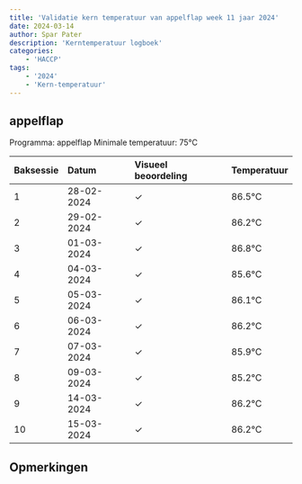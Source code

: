```yaml
---
title: 'Validatie kern temperatuur van appelflap week 11 jaar 2024'
date: 2024-03-14
author: Spar Pater
description: 'Kerntemperatuur logboek'
categories:
    - 'HACCP'
tags:
    - '2024'
    - 'Kern-temperatuur'
---
```


## appelflap

Programma: appelflap
Minimale temperatuur: 75°C

| Baksessie | Datum | Visueel beoordeling | Temperatuur |
|:---|:---|:---|:---|
| 1 | 28-02-2024 | &check; | 86.5°C |
| 2 | 29-02-2024 | &check; | 86.2°C |
| 3 | 01-03-2024 | &check; | 86.8°C |
| 4 | 04-03-2024 | &check; | 85.6°C |
| 5 | 05-03-2024 | &check; | 86.1°C |
| 6 | 06-03-2024 | &check; | 86.2°C |
| 7 | 07-03-2024 | &check; | 85.9°C |
| 8 | 09-03-2024 | &check; | 85.2°C |
| 9 | 14-03-2024 | &check; | 86.2°C |
| 10 | 15-03-2024 | &check; | 86.2°C |

## Opmerkingen


